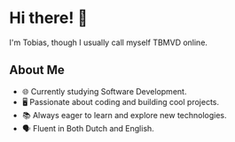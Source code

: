 # Hi there! 👋

I'm Tobias, though I usually call myself TBMVD online. 


## About Me
- 🌐 Currently studying Software Development.
- 🖥️ Passionate about coding and building cool projects.
- 📚 Always eager to learn and explore new technologies.
- 🗣 Fluent in Both Dutch and English.
